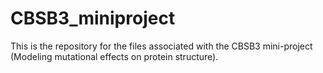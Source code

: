 # CBSB3_miniproject

This is the repository for the files associated with the CBSB3 mini-project (Modeling mutational effects on protein structure). 
